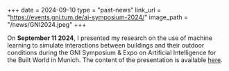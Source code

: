 +++
date = 2024-09-10
type = "past-news"
link_url = "https://events.gni.tum.de/ai-symposium-2024/"
image_path = "/news/GNI2024.jpeg"
+++

On **September 11 2024**, I presented my research on the use of machine learning to simulate interactions between buildings and their outdoor conditions during the GNI Symposium & Expo on Artificial Intelligence for the Built World in Munich. The content of the presentation is available [here](/news/9792_Miguel_Martin_MACHINE_LEARNING_TO_SIMULATE_INTERACTIONS_BETWEEN_BUILDINGS_AND_THEIR_OUTDOOR_CONDITIONS.pdf).